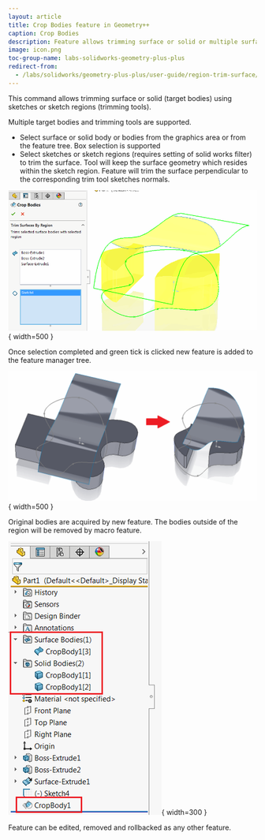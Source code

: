 ```yaml
---
layout: article
title: Crop Bodies feature in Geometry++
caption: Crop Bodies
description: Feature allows trimming surface or solid or multiple surfaces or solids using sketch or sketch contour in SOLIDWORKS part document
image: icon.png
toc-group-name: labs-solidworks-geometry-plus-plus
redirect-from:
  - /labs/solidworks/geometry-plus-plus/user-guide/region-trim-surface/
---
```

This command allows trimming surface or solid (target bodies) using sketches or sketch regions (trimming tools).

Multiple target bodies and trimming tools are supported.

* Select surface or solid body or bodies from the graphics area or from the feature tree. Box selection is supported
* Select sketches or sketch regions (requires setting of solid works filter) to trim the surface. Tool will keep the surface geometry which resides within the sketch region.
Feature will trim the surface perpendicular to the corresponding trim tool sketches normals.

![Crop bodies property manager page](crop-bodies-page.png){ width=500 }

Once selection completed and green tick is clicked new feature is added to the feature manager tree.

![Original bodies and resulted cropped geometry](cropped-bodies.png){ width=500 }

Original bodies are acquired by new feature. The bodies outside of the region will be removed by macro feature.

![Crop bodies feature in the feature manager tree](crop-body-feature.png){ width=300 }

Feature can be edited, removed and rollbacked as any other feature.
